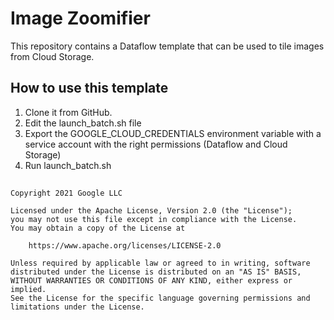 # Image Zoomifier

This repository contains a Dataflow template that can be used to tile images from Cloud Storage.

## How to use this template

1. Clone it from GitHub.
1. Edit the launch_batch.sh file
1. Export the GOOGLE_CLOUD_CREDENTIALS environment variable with a service account with the right permissions (Dataflow and Cloud Storage)
1. Run launch_batch.sh
##


    Copyright 2021 Google LLC

    Licensed under the Apache License, Version 2.0 (the "License");
    you may not use this file except in compliance with the License.
    You may obtain a copy of the License at

        https://www.apache.org/licenses/LICENSE-2.0

    Unless required by applicable law or agreed to in writing, software
    distributed under the License is distributed on an "AS IS" BASIS,
    WITHOUT WARRANTIES OR CONDITIONS OF ANY KIND, either express or implied.
    See the License for the specific language governing permissions and
    limitations under the License.
